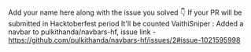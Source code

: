 Add your name here along with the issue you solved 👇 If your PR will be submitted in Hacktoberfest period It'll be counted
VaithiSniper : Added a navbar to  pulkithanda/navbars-hf, issue link - https://github.com/pulkithanda/navbars-hf/issues/2#issue-1021595998